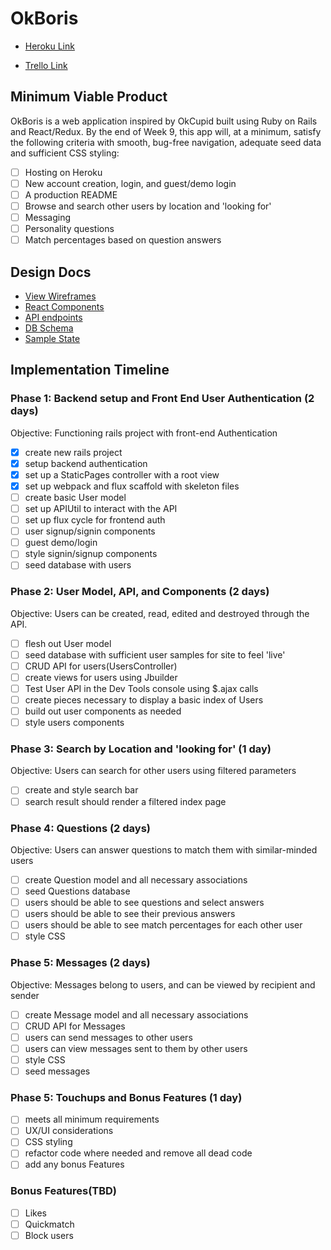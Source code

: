 # OkBoris

* [Heroku Link](https://okboris.herokuapp.com)

* [Trello Link](https://trello.com/b/QA5qQIKP/okboris)

## Minimum Viable Product

OkBoris is a web application inspired by OkCupid built using Ruby on Rails and React/Redux. By the end of Week 9, this app will, at a minimum, satisfy the following criteria with smooth, bug-free navigation, adequate seed data and sufficient CSS styling:

- [ ] Hosting on Heroku
- [ ] New account creation, login, and guest/demo login
- [ ] A production README
- [ ] Browse and search other users by location and 'looking for'
- [ ] Messaging
- [ ] Personality questions
- [ ] Match percentages based on question answers

## Design Docs

* [View Wireframes](LINK)
* [React Components](LINK)
* [API endpoints](LINK)
* [DB Schema](LINK)
* [Sample State](LINK)

## Implementation Timeline

### Phase 1: Backend setup and Front End User Authentication (2 days)

Objective: Functioning rails project with front-end Authentication

- [x] create new rails project
- [x] setup backend authentication
- [x] set up a StaticPages controller with a root view
- [x] set up webpack and flux scaffold with skeleton files
- [ ] create basic User model
- [ ] set up APIUtil to interact with the API
- [ ] set up flux cycle for frontend auth
- [ ] user signup/signin components
- [ ] guest demo/login
- [ ] style signin/signup components
- [ ] seed database with users

### Phase 2: User Model, API, and Components (2 days)

Objective: Users can be created, read, edited and destroyed through the API.

- [ ] flesh out User model
- [ ] seed database with sufficient user samples for site to feel 'live'
- [ ] CRUD API for users(UsersController)
- [ ] create views for users using Jbuilder
- [ ] Test User API in the Dev Tools console using $.ajax calls
- [ ] create pieces necessary to display a basic index of Users
- [ ] build out user components as needed
- [ ] style users components

### Phase 3: Search by Location and 'looking for' (1 day)

Objective: Users can search for other users using filtered parameters

- [ ] create and style search bar
- [ ] search result should render a filtered index page

### Phase 4: Questions (2 days)

Objective: Users can answer questions to match them with similar-minded users

- [ ] create Question model and all necessary associations
- [ ] seed Questions database
- [ ] users should be able to see questions and select answers
- [ ] users should be able to see their previous answers
- [ ] users should be able to see match percentages for each other user
- [ ] style CSS

### Phase 5: Messages (2 days)

Objective: Messages belong to users, and can be viewed by recipient and sender

- [ ] create Message model and all necessary associations
- [ ] CRUD API for Messages
- [ ] users can send messages to other users
- [ ] users can view messages sent to them by other users
- [ ] style CSS
- [ ] seed messages

### Phase 5: Touchups and Bonus Features (1 day)
- [ ] meets all minimum requirements
- [ ] UX/UI considerations
- [ ] CSS styling
- [ ] refactor code where needed and remove all dead code
- [ ] add any bonus Features

### Bonus Features(TBD)
- [ ] Likes
- [ ] Quickmatch
- [ ] Block users
